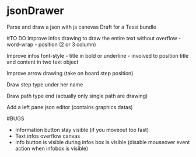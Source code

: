 # jsonDrawer
Parse and draw a json with js canevas
Draft for a Tessi bundle


#TO DO
Improve infos drawing to draw the entire text without overflow
    - word-wrap
    - position (2 or 3 column)

Improve infos font-style
    - title in bold or underline
    - involved to position title and content in two text object

Improve arrow drawing (take on board step position)

Draw step type under her name

Draw path type end (actually only single path are drawing)

Add a left pane json editor (contains graphics datas)

#BUGS
- Information button stay visible (if you moveout too fast)
- Text infos overflow canvas
- Info button is visible during infos box is visible (disable mouseover event action when infobox is visible)
